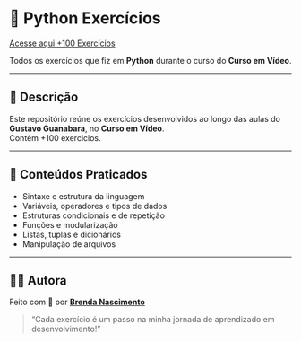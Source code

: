 # 🐍 Python Exercícios

[Acesse aqui +100 Exercícios](https://github.com/behnascimentoo/PythonExercicios/tree/main)


Todos os exercícios que fiz em **Python** durante o curso do **Curso em Vídeo**.

---

## 📘 Descrição

Este repositório reúne os exercícios desenvolvidos ao longo das aulas do **Gustavo Guanabara**, no **Curso em Vídeo**.  
Contém +100 exercicios.

---

## 🧠 Conteúdos Praticados

- Sintaxe e estrutura da linguagem  
- Variáveis, operadores e tipos de dados  
- Estruturas condicionais e de repetição  
- Funções e modularização  
- Listas, tuplas e dicionários  
- Manipulação de arquivos  


---

## 👩‍💻 Autora

Feito com 💚 por **[Brenda Nascimento](https://github.com/behnascimentoo)**  
> “Cada exercício é um passo na minha jornada de aprendizado em desenvolvimento!”
